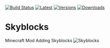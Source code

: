 [![Build Status](https://travis-ci.org/Elix-x/Skyblocks.svg?branch=master)](https://travis-ci.org/Elix-x/Skyblocks) [![Latest](http://github-release-version.herokuapp.com/github/Elix-x/Skyblocks/release.svg?style=flat)](https://github.com/Elix-x/Skyblocks/releases/latest) [![Versions](http://cf.way2muchnoise.eu/versions/Avaible%20For%20Minecraft_skyblocks_all.svg)](https://minecraft.curseforge.com/projects/Skyblocks) [![Downloads](http://cf.way2muchnoise.eu/full_skyblocks_downloads.svg)](https://minecraft.curseforge.com/projects/Skyblocks)


# Skyblocks
Minecraft Mod Adding Skyblocks
![Skyblocks](https://i.imgur.com/FT2WLx5.png)
